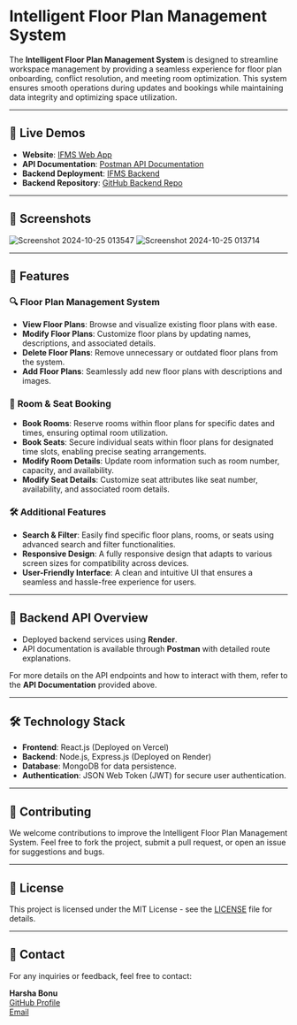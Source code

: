 # Intelligent Floor Plan Management System

The **Intelligent Floor Plan Management System** is designed to streamline workspace management by providing a seamless experience for floor plan onboarding, conflict resolution, and meeting room optimization. This system ensures smooth operations during updates and bookings while maintaining data integrity and optimizing space utilization.

---

## 🚀 Live Demos

- **Website**: [IFMS Web App](https://ifms-five.vercel.app/)
- **API Documentation**: [Postman API Documentation](https://documenter.getpostman.com/view/33029033/2sAY4shPWD)
- **Backend Deployment**: [IFMS Backend](https://ifms-backend.onrender.com/)
- **Backend Repository**: [GitHub Backend Repo](https://github.com/harshabonu/ifms_backend/)

---

## 📸 Screenshots

![Screenshot 2024-10-25 013547](https://github.com/user-attachments/assets/69b637ea-f268-4103-9e70-769258868b93)
![Screenshot 2024-10-25 013714](https://github.com/user-attachments/assets/0d30a465-04a0-4d3b-bd81-8cab4174a121)

---

## 🌟 Features

### 🔍 **Floor Plan Management System**

- **View Floor Plans**: Browse and visualize existing floor plans with ease.
- **Modify Floor Plans**: Customize floor plans by updating names, descriptions, and associated details.
- **Delete Floor Plans**: Remove unnecessary or outdated floor plans from the system.
- **Add Floor Plans**: Seamlessly add new floor plans with descriptions and images.

### 🏢 **Room & Seat Booking**

- **Book Rooms**: Reserve rooms within floor plans for specific dates and times, ensuring optimal room utilization.
- **Book Seats**: Secure individual seats within floor plans for designated time slots, enabling precise seating arrangements.
- **Modify Room Details**: Update room information such as room number, capacity, and availability.
- **Modify Seat Details**: Customize seat attributes like seat number, availability, and associated room details.

### 🛠 **Additional Features**

- **Search & Filter**: Easily find specific floor plans, rooms, or seats using advanced search and filter functionalities.
- **Responsive Design**: A fully responsive design that adapts to various screen sizes for compatibility across devices.
- **User-Friendly Interface**: A clean and intuitive UI that ensures a seamless and hassle-free experience for users.

---

## 📂 Backend API Overview

- Deployed backend services using **Render**.
- API documentation is available through **Postman** with detailed route explanations.
  
For more details on the API endpoints and how to interact with them, refer to the **API Documentation** provided above.

---

## 🛠 Technology Stack

- **Frontend**: React.js (Deployed on Vercel)
- **Backend**: Node.js, Express.js (Deployed on Render)
- **Database**: MongoDB for data persistence.
- **Authentication**: JSON Web Token (JWT) for secure user authentication.

---

## 🤝 Contributing

We welcome contributions to improve the Intelligent Floor Plan Management System. Feel free to fork the project, submit a pull request, or open an issue for suggestions and bugs.

---

## 📝 License

This project is licensed under the MIT License - see the [LICENSE](LICENSE) file for details.

---

## 📧 Contact

For any inquiries or feedback, feel free to contact:

**Harsha Bonu**  
[GitHub Profile](https://github.com/harshabonu)  
[Email](mailto:harshabonunandan@gmail.com)
